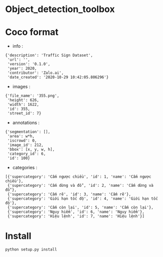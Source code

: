 # Object_detection_toolbox
# Coco format
* info : 
```
{'description': 'Traffic Sign Dataset',
 'url': '',
 'version': '0.1.0',
 'year': 2020,
 'contributor': 'Zalo.ai',
 'date_created': '2020-10-29 10:42:05.806296'}
 ```

 * images : 
```
{'file_name': '355.png',
 'height': 626,
 'width': 1622,
 'id': 355,
 'street_id': 7}
 ```

 * annotations : 
```
{'segmentation': [],
 'area': w*h,
 'iscrowd': 0,
 'image_id': 212,
 'bbox': [x, y, w, h],
 'category_id': 6,
 'id': 100}
 ```

 * categories : 
```
[{'supercategory': 'Cấm ngược chiều', 'id': 1, 'name': 'Cấm ngược chiều'},
 {'supercategory': 'Cấm dừng và đỗ', 'id': 2, 'name': 'Cấm dừng và đỗ'},
 {'supercategory': 'Cấm rẽ', 'id': 3, 'name': 'Cấm rẽ'},
 {'supercategory': 'Giới hạn tốc độ', 'id': 4, 'name': 'Giới hạn tốc độ'},
 {'supercategory': 'Cấm còn lại', 'id': 5, 'name': 'Cấm còn lại'},
 {'supercategory': 'Nguy hiểm', 'id': 6, 'name': 'Nguy hiểm'},
 {'supercategory': 'Hiệu lệnh', 'id': 7, 'name': 'Hiệu lệnh'}]
 ```

# Install
```
python setup.py install
```
